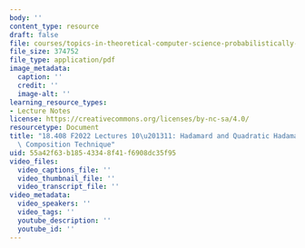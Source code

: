 ```yaml
---
body: ''
content_type: resource
draft: false
file: courses/topics-in-theoretical-computer-science-probabilistically-checkable-proofs/mit18_408f22_lec10-11.pdf
file_size: 374752
file_type: application/pdf
image_metadata:
  caption: ''
  credit: ''
  image-alt: ''
learning_resource_types:
- Lecture Notes
license: https://creativecommons.org/licenses/by-nc-sa/4.0/
resourcetype: Document
title: "18.408 F2022 Lectures 10\u201311: Hadamard and Quadratic Hadamard Codes; The\
  \ Composition Technique"
uid: 55a42f63-b185-4334-8f41-f6908dc35f95
video_files:
  video_captions_file: ''
  video_thumbnail_file: ''
  video_transcript_file: ''
video_metadata:
  video_speakers: ''
  video_tags: ''
  youtube_description: ''
  youtube_id: ''
---
```


